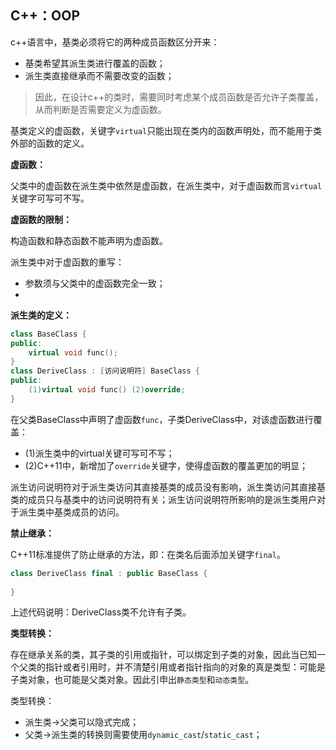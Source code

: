 ## C++：OOP

c++语言中，基类必须将它的两种成员函数区分开来：

- 基类希望其派生类进行覆盖的函数；
- 派生类直接继承而不需要改变的函数；

> 因此，在设计c++的类时，需要同时考虑某个成员函数是否允许子类覆盖，从而判断是否需要定义为虚函数。

基类定义的虚函数，关键字`virtual`只能出现在类内的函数声明处，而不能用于类外部的函数的定义。

**虚函数：**

父类中的虚函数在派生类中依然是虚函数，在派生类中，对于虚函数而言`virtual`关键字可写可不写。

**虚函数的限制：**

构造函数和静态函数不能声明为虚函数。

派生类中对于虚函数的重写：

- 参数须与父类中的虚函数完全一致；
- 

**派生类的定义：**

```c++
class BaseClass {
public:
    virtual void func();
}
class DeriveClass : [访问说明符] BaseClass {
public:
    (1)virtual void func() (2)override;
}
```

在父类BaseClass中声明了虚函数`func`，子类DeriveClass中，对该虚函数进行覆盖：

- (1)派生类中的virtual关键可写可不写；
- (2)C++11中，新增加了`override`关键字，使得虚函数的覆盖更加的明显；

派生访问说明符对于派生类访问其直接基类的成员没有影响，派生类访问其直接基类的成员只与基类中的访问说明符有关；派生访问说明符所影响的是派生类用户对于派生类中基类成员的访问。

**禁止继承：**

C++11标准提供了防止继承的方法，即：在类名后面添加关键字`final`。

```cpp
class DeriveClass final : public BaseClass {
    
}
```

上述代码说明：DeriveClass类不允许有子类。

**类型转换：**

存在继承关系的类，其子类的引用或指针，可以绑定到子类的对象，因此当已知一个父类的指针或者引用时，并不清楚引用或者指针指向的对象的真是类型：可能是子类对象，也可能是父类对象。因此引申出`静态类型`和`动态类型`。

类型转换：

- 派生类->父类可以隐式完成；
- 父类->派生类的转换则需要使用`dynamic_cast`/`static_cast`；